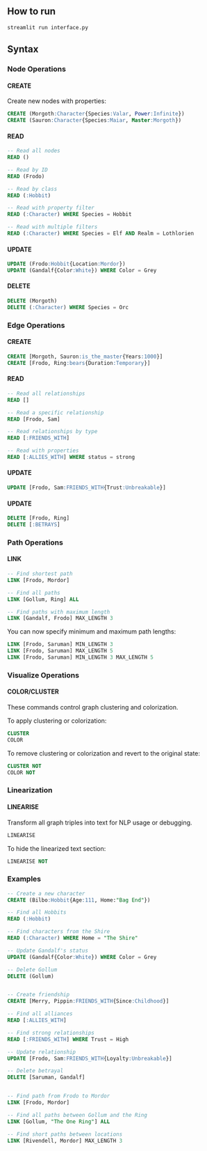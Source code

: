 ## How to run
```python
streamlit run interface.py
```

## Syntax

### Node Operations

#### **CREATE**
Create new nodes with properties:
```sql
CREATE (Morgoth:Character{Species:Valar, Power:Infinite})
CREATE (Sauron:Character{Species:Maiar, Master:Morgoth})
```

#### **READ**
```sql
-- Read all nodes
READ ()

-- Read by ID
READ (Frodo)

-- Read by class
READ (:Hobbit)

-- Read with property filter
READ (:Character) WHERE Species = Hobbit

-- Read with multiple filters
READ (:Character) WHERE Species = Elf AND Realm = Lothlorien
```

#### **UPDATE**
```sql
UPDATE (Frodo:Hobbit{Location:Mordor})
UPDATE (Gandalf{Color:White}) WHERE Color = Grey
```

#### **DELETE**
```sql
DELETE (Morgoth)
DELETE (:Character) WHERE Species = Orc
```


### Edge Operations
#### **CREATE**
```sql
CREATE [Morgoth, Sauron:is_the_master{Years:1000}]
CREATE [Frodo, Ring:bears{Duration:Temporary}]
```

#### **READ**
```sql
-- Read all relationships
READ []

-- Read a specific relationship
READ [Frodo, Sam]

-- Read relationships by type
READ [:FRIENDS_WITH]

-- Read with properties
READ [:ALLIES_WITH] WHERE status = strong
```

#### **UPDATE**
```sql
UPDATE [Frodo, Sam:FRIENDS_WITH{Trust:Unbreakable}]
```

#### **UPDATE**
```sql
DELETE [Frodo, Ring]
DELETE [:BETRAYS]
```

### Path Operations
#### **LINK**
```sql
-- Find shortest path
LINK [Frodo, Mordor]

-- Find all paths
LINK [Gollum, Ring] ALL

-- Find paths with maximum length
LINK [Gandalf, Frodo] MAX_LENGTH 3
```

You can now specify minimum and maximum path lengths:
```sql
LINK [Frodo, Saruman] MIN_LENGTH 3
LINK [Frodo, Saruman] MAX_LENGTH 5
LINK [Frodo, Saruman] MIN_LENGTH 3 MAX_LENGTH 5
```

### Visualize Operations
#### **COLOR/CLUSTER**
These commands control graph clustering and colorization.

To apply clustering or colorization:
```sql
CLUSTER
COLOR
```

To remove clustering or colorization and revert to the original state:
```sql
CLUSTER NOT
COLOR NOT
```

### Linearization
#### **LINEARISE**
Transform all graph triples into text for NLP usage or debugging.
```sql
LINEARISE
```

To hide the linearized text section:
```sql
LINEARISE NOT
```

### Examples
```sql
-- Create a new character
CREATE (Bilbo:Hobbit{Age:111, Home:"Bag End"})

-- Find all Hobbits
READ (:Hobbit)

-- Find characters from the Shire
READ (:Character) WHERE Home = "The Shire"

-- Update Gandalf's status
UPDATE (Gandalf{Color:White}) WHERE Color = Grey

-- Delete Gollum
DELETE (Gollum)


-- Create friendship
CREATE [Merry, Pippin:FRIENDS_WITH{Since:Childhood}]

-- Find all alliances
READ [:ALLIES_WITH]

-- Find strong relationships
READ [:FRIENDS_WITH] WHERE Trust = High

-- Update relationship
UPDATE [Frodo, Sam:FRIENDS_WITH{Loyalty:Unbreakable}]

-- Delete betrayal
DELETE [Saruman, Gandalf]


-- Find path from Frodo to Mordor
LINK [Frodo, Mordor]

-- Find all paths between Gollum and the Ring
LINK [Gollum, "The One Ring"] ALL

-- Find short paths between locations
LINK [Rivendell, Mordor] MAX_LENGTH 3
```